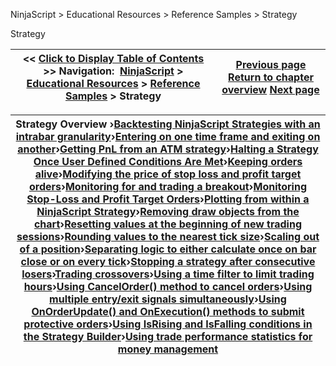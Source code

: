 ﻿


NinjaScript \> Educational Resources \> Reference Samples \> Strategy






















Strategy







| \<\< [Click to Display Table of Contents](strategy2.md) \>\> **Navigation:**     [NinjaScript](ninjascript.md) \> [Educational Resources](educational_resources.md) \> [Reference Samples](reference_samples.md) \> Strategy | [Previous page](creating-chart-wpf-(ui)-modifi.md) [Return to chapter overview](reference_samples.md) [Next page](backtesting_ninjascript_strate.md) |
| --- | --- |













| Strategy Overview ›[Backtesting NinjaScript Strategies with an intrabar granularity](backtesting_ninjascript_strate.md)›[Entering on one time frame and exiting on another](entering_on_one_time_frame_and.md)›[Getting PnL from an ATM strategy](getting_pnl_from_an_atm_strate.md)›[Halting a Strategy Once User Defined Conditions Are Met](halting_a_strategy_once_user_d.md)›[Keeping orders alive](keeping_orders_alive.md)›[Modifying the price of stop loss and profit target orders](modifying_the_price_of_stop_lo.md)›[Monitoring for and trading a breakout](monitoring_for_and_trading_a_b.md)›[Monitoring Stop\-Loss and Profit Target Orders](monitoring_stop-loss_and_profi.md)›[Plotting from within a NinjaScript Strategy](plotting_from_within_a_ninjasc.md)›[Removing draw objects from the chart](removing_draw_objects_from_the.md)›[Resetting values at the beginning of new trading sessions](resetting_values_at_the_beginn.md)›[Rounding values to the nearest tick size](rounding_values_to_the_nearest.md)›[Scaling out of a position](scaling_out_of_a_position.md)›[Separating logic to either calculate once on bar close or on every tick](separating_logic_to_either_cal.md)›[Stopping a strategy after consecutive losers](stopping_a_strategy_after_cons.md)›[Trading crossovers](trading_crossovers.md)›[Using a time filter to limit trading hours](using_a_time_filter_to_limit_t.md)›[Using CancelOrder() method to cancel orders](using_cancelorder_method_to_ca.md)›[Using multiple entry/exit signals simultaneously](using_multiple_entry_exit_sign.md)›[Using OnOrderUpdate() and OnExecution() methods to submit protective orders](using_onorderupdate_and_onexec.md)›[Using IsRising and IsFalling conditions in the Strategy Builder](using_isrising_and_isfalling_c.md)›[Using trade performance statistics for money management](using_trade_performance_statis.md) |
| --- |









